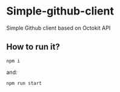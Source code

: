 # Simple-github-client
Simple Github client based on Octokit API

## How to run it?
```
npm i
```
and:
```
npm run start
```
